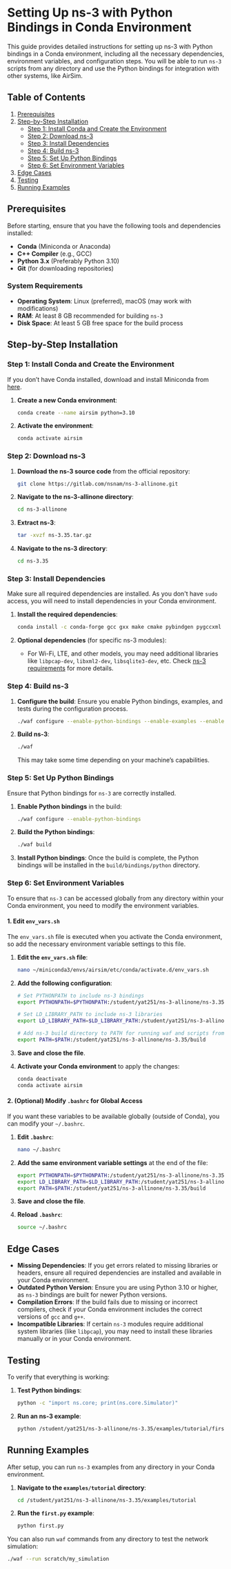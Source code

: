 # Setting Up ns-3 with Python Bindings in Conda Environment

This guide provides detailed instructions for setting up ns-3 with Python bindings in a Conda environment, including all the necessary dependencies, environment variables, and configuration steps. You will be able to run `ns-3` scripts from any directory and use the Python bindings for integration with other systems, like AirSim.

## Table of Contents
1. [Prerequisites](#prerequisites)
2. [Step-by-Step Installation](#step-by-step-installation)
    - [Step 1: Install Conda and Create the Environment](#step-1-install-conda-and-create-the-environment)
    - [Step 2: Download ns-3](#step-2-download-ns-3)
    - [Step 3: Install Dependencies](#step-3-install-dependencies)
    - [Step 4: Build ns-3](#step-4-build-ns-3)
    - [Step 5: Set Up Python Bindings](#step-5-set-up-python-bindings)
    - [Step 6: Set Environment Variables](#step-6-set-environment-variables)
3. [Edge Cases](#edge-cases)
4. [Testing](#testing)
5. [Running Examples](#running-examples)

## Prerequisites

Before starting, ensure that you have the following tools and dependencies installed:

- **Conda** (Miniconda or Anaconda)
- **C++ Compiler** (e.g., GCC)
- **Python 3.x** (Preferably Python 3.10)
- **Git** (for downloading repositories)

### System Requirements
- **Operating System**: Linux (preferred), macOS (may work with modifications)
- **RAM**: At least 8 GB recommended for building `ns-3`
- **Disk Space**: At least 5 GB free space for the build process

## Step-by-Step Installation

### Step 1: Install Conda and Create the Environment

If you don’t have Conda installed, download and install Miniconda from [here](https://docs.conda.io/en/latest/miniconda.html).

1. **Create a new Conda environment**:
    ```bash
    conda create --name airsim python=3.10
    ```

2. **Activate the environment**:
    ```bash
    conda activate airsim
    ```

### Step 2: Download ns-3

1. **Download the ns-3 source code** from the official repository:
    ```bash
    git clone https://gitlab.com/nsnam/ns-3-allinone.git
    ```

2. **Navigate to the ns-3-allinone directory**:
    ```bash
    cd ns-3-allinone
    ```

3. **Extract ns-3**:
    ```bash
    tar -xvzf ns-3.35.tar.gz
    ```

4. **Navigate to the ns-3 directory**:
    ```bash
    cd ns-3.35
    ```

### Step 3: Install Dependencies

Make sure all required dependencies are installed. As you don't have `sudo` access, you will need to install dependencies in your Conda environment.

1. **Install the required dependencies**:
    ```bash
    conda install -c conda-forge gcc gxx make cmake pybindgen pygccxml
    ```

2. **Optional dependencies** (for specific ns-3 modules):
    - For Wi-Fi, LTE, and other models, you may need additional libraries like `libpcap-dev`, `libxml2-dev`, `libsqlite3-dev`, etc. Check [ns-3 requirements](https://www.nsnam.org/wiki/Installation) for more details.

### Step 4: Build ns-3

1. **Configure the build**:
    Ensure you enable Python bindings, examples, and tests during the configuration process.
    ```bash
    ./waf configure --enable-python-bindings --enable-examples --enable-tests
    ```

2. **Build ns-3**:
    ```bash
    ./waf
    ```

    This may take some time depending on your machine’s capabilities.

### Step 5: Set Up Python Bindings

Ensure that Python bindings for `ns-3` are correctly installed.

1. **Enable Python bindings** in the build:
    ```bash
    ./waf configure --enable-python-bindings
    ```

2. **Build the Python bindings**:
    ```bash
    ./waf build
    ```

3. **Install Python bindings**:
    Once the build is complete, the Python bindings will be installed in the `build/bindings/python` directory.

### Step 6: Set Environment Variables

To ensure that `ns-3` can be accessed globally from any directory within your Conda environment, you need to modify the environment variables.

#### 1. Edit `env_vars.sh`

The `env_vars.sh` file is executed when you activate the Conda environment, so add the necessary environment variable settings to this file.

1. **Edit the `env_vars.sh` file**:
    ```bash
    nano ~/miniconda3/envs/airsim/etc/conda/activate.d/env_vars.sh
    ```

2. **Add the following configuration**:

    ```bash
    # Set PYTHONPATH to include ns-3 bindings
    export PYTHONPATH=$PYTHONPATH:/student/yat251/ns-3-allinone/ns-3.35/build/bindings/python

    # Set LD_LIBRARY_PATH to include ns-3 libraries
    export LD_LIBRARY_PATH=$LD_LIBRARY_PATH:/student/yat251/ns-3-allinone/ns-3.35/build/lib

    # Add ns-3 build directory to PATH for running waf and scripts from anywhere
    export PATH=$PATH:/student/yat251/ns-3-allinone/ns-3.35/build
    ```

3. **Save and close the file**.

4. **Activate your Conda environment** to apply the changes:
    ```bash
    conda deactivate
    conda activate airsim
    ```

#### 2. (Optional) Modify `.bashrc` for Global Access

If you want these variables to be available globally (outside of Conda), you can modify your `~/.bashrc`.

1. **Edit `.bashrc`**:
    ```bash
    nano ~/.bashrc
    ```

2. **Add the same environment variable settings** at the end of the file:

    ```bash
    export PYTHONPATH=$PYTHONPATH:/student/yat251/ns-3-allinone/ns-3.35/build/bindings/python
    export LD_LIBRARY_PATH=$LD_LIBRARY_PATH:/student/yat251/ns-3-allinone/ns-3.35/build/lib
    export PATH=$PATH:/student/yat251/ns-3-allinone/ns-3.35/build
    ```

3. **Save and close the file**.

4. **Reload `.bashrc`**:
    ```bash
    source ~/.bashrc
    ```

## Edge Cases

- **Missing Dependencies**: If you get errors related to missing libraries or headers, ensure all required dependencies are installed and available in your Conda environment.
- **Outdated Python Version**: Ensure you are using Python 3.10 or higher, as `ns-3` bindings are built for newer Python versions.
- **Compilation Errors**: If the build fails due to missing or incorrect compilers, check if your Conda environment includes the correct versions of `gcc` and `g++`.
- **Incompatible Libraries**: If certain `ns-3` modules require additional system libraries (like `libpcap`), you may need to install these libraries manually or in your Conda environment.

## Testing

To verify that everything is working:

1. **Test Python bindings**:
    ```bash
    python -c "import ns.core; print(ns.core.Simulator)"
    ```

2. **Run an ns-3 example**:
    ```bash
    python /student/yat251/ns-3-allinone/ns-3.35/examples/tutorial/first.py
    ```

## Running Examples

After setup, you can run `ns-3` examples from any directory in your Conda environment.

1. **Navigate to the `examples/tutorial` directory**:
    ```bash
    cd /student/yat251/ns-3-allinone/ns-3.35/examples/tutorial
    ```

2. **Run the `first.py` example**:
    ```bash
    python first.py
    ```

You can also run `waf` commands from any directory to test the network simulation:

```bash
./waf --run scratch/my_simulation

